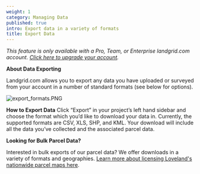 ```yaml
---
weight: 1
category: Managing Data
published: true
intro: Export data in a variety of formats
title: Export Data
---
```

_This feature is only available with a Pro, Team, or Enterprise landgrid.com account. [Click here to upgrade your account](https://thelandgrid.com/plans)._

**About Data Exporting**

Landgrid.com allows you to export any data you have uploaded or surveyed from your account in a number of standard formats (see below for options).

![export_formats.PNG]({{site.baseurl}}/img/export_formats.PNG)

**How to Export Data**
Click “Export” in your project’s left hand sidebar and choose the format which you’d like to download your data in. Currently, the supported formats are CSV, XLS, SHP, and KML. Your download will include all the data you’ve collected and the associated parcel data. 

**Looking for Bulk Parcel Data?**

Interested in bulk exports of our parcel data? We offer downloads in a variety of formats and geographies.
[Learn more about licensing Loveland's nationwide parcel maps here](https://landgrid.com/parcels).
